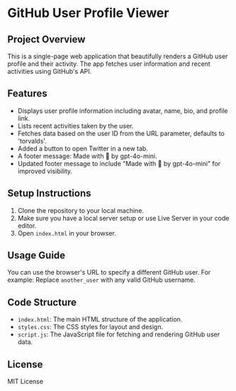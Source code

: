 # GitHub User Profile Viewer

## Project Overview
This is a single-page web application that beautifully renders a GitHub user profile and their activity. The app fetches user information and recent activities using GitHub's API.

## Features
- Displays user profile information including avatar, name, bio, and profile link.
- Lists recent activities taken by the user.
- Fetches data based on the user ID from the URL parameter, defaults to 'torvalds'.
- Added a button to open Twitter in a new tab.
- A footer message: Made with 💖 by gpt-4o-mini.
- Updated footer message to include "Made with 💖 by gpt-4o-mini" for improved visibility.

## Setup Instructions
1. Clone the repository to your local machine.
2. Make sure you have a local server setup or use Live Server in your code editor.
3. Open `index.html` in your browser.

## Usage Guide
You can use the browser's URL to specify a different GitHub user. For example:
Replace `another_user` with any valid GitHub username.

## Code Structure
- `index.html`: The main HTML structure of the application.
- `styles.css`: The CSS styles for layout and design.
- `script.js`: The JavaScript file for fetching and rendering GitHub user data.

## License
MIT License